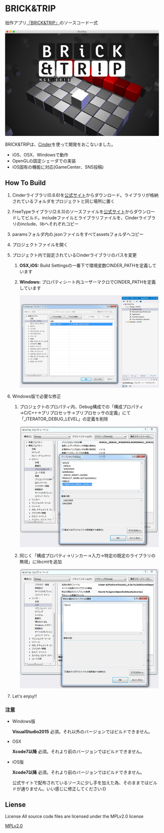 # BRICK&TRIP
拙作アプリ[『BRICK&TRIP』](https://itunes.apple.com/us/app/brick-trip/id1051740912?l=ja&ls=1&mt=8)のソースコード一式

![スクリーンショット](screen_shot.jpg)

BRICK&TRIPは、[Cinder](http://libcinder.org)を使って開発をおこないました。

+ iOS、OSX、Windowsで動作
+ OpenGLの固定シェーダでの実装
+ iOS固有の機能に対応(GameCenter、SNS投稿)

## How To Build
1. Cinderライブラリ(0.8.6)を[公式サイト](http://libcinder.org)からダウンロード。ライブラリが格納されているフォルダをプロジェクトと同じ場所に置く

1. FreeTypeライブラリ(2.6.3)のソースファイルを[公式サイト](http://www.freetype.org)からダウンロードしてビルド。includeファイルとライブラリファイルを、Cinderライブラリのinclude、libへそれぞれコピー

1. paramsフォルダ内の.jsonファイルをすべてassetsフォルダへコピー

1. プロジェクトファイルを開く

1. プロジェクト内で設定されているCinderライブラリのパスを変更

   1. **OSX,iOS:** Build Settingsの一番下で環境変数CINDER_PATHを定義しています
   1. **Windows:** プロパティシート内ユーザーマクロでCINDER_PATHを定義しています
   
	  ![プロパティシート](settings_1.jpg)

1. Windows版で必要な修正

   1. プロジェクトのプロパティ内、Debug構成での「構成プロパティ→C/C++→プリプロセッサ→プリプロセッサの定義」にて「_ITERATOR_DEBUG_LEVEL」の定義を削除

      ![プリプロセッサ](settings_2.jpg)

   1. 同じく「構成プロパティ→リンカー→入力→特定の既定のライブラリの無視」にlibcmtを追加

      ![リンカーの設定](settings_3.jpg)

1. Let's enjoy!!

### 注意
+ Windows版

  **VisualStudio2015** 必須。それ以外のバージョンではビルドできません。

+ OSX

  **Xcode7以降** 必須。それより前のバージョンではビルドできません。

+ iOS版

  **Xcode7以降** 必須。それより前のバージョンではビルドできません。

  公式サイトで配布されているソースに少し手を加えた為、そのままではビルドが通りません。いい感じに修正してください:D

## Liense
License All source code files are licensed under the MPLv2.0 license

[MPLv2.0](https://www.mozilla.org/MPL/2.0/)
